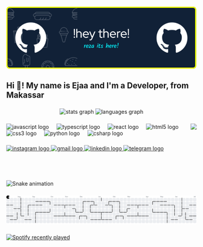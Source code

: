 ![itsrezz-here](img/github-header-image.png)

<h2 align="left">Hi 👋! My name is Ejaa and I'm a Developer, from Makassar</h2>

###

<div align="center">
  <img src="https://github-readme-stats.vercel.app/api?username=itsrezz-hub&hide_title=false&hide_rank=false&show_icons=true&include_all_commits=true&count_private=true&disable_animations=false&theme=dracula&locale=en&hide_border=false" height="150" alt="stats graph"  />
  <img src="https://github-readme-stats.vercel.app/api/top-langs?username=itsrezz-hub&locale=en&hide_title=false&layout=compact&card_width=320&langs_count=5&theme=dracula&hide_border=false" height="150" alt="languages graph"  />
</div>

###

<img align="right" height="150" src="https://gifdb.com/images/high/cute-laughing-luffy-am88vo5oczuk7eu9.gif"  />

###

<div align="left">
  <img src="https://cdn.jsdelivr.net/gh/devicons/devicon/icons/javascript/javascript-original.svg" height="30" alt="javascript logo"  />
  <img width="12" />
  <img src="https://cdn.jsdelivr.net/gh/devicons/devicon/icons/typescript/typescript-original.svg" height="30" alt="typescript logo"  />
  <img width="12" />
  <img src="https://cdn.jsdelivr.net/gh/devicons/devicon/icons/react/react-original.svg" height="30" alt="react logo"  />
  <img width="12" />
  <img src="https://cdn.jsdelivr.net/gh/devicons/devicon/icons/html5/html5-original.svg" height="30" alt="html5 logo"  />
  <img width="12" />
  <img src="https://cdn.jsdelivr.net/gh/devicons/devicon/icons/css3/css3-original.svg" height="30" alt="css3 logo"  />
  <img width="12" />
  <img src="https://cdn.jsdelivr.net/gh/devicons/devicon/icons/python/python-original.svg" height="30" alt="python logo"  />
  <img width="12" />
  <img src="https://cdn.jsdelivr.net/gh/devicons/devicon/icons/csharp/csharp-original.svg" height="30" alt="csharp logo"  />
</div>

###

<div align="left">
  <a href="https://www.instagram.com/_.itsrezz/?__pwa=1" target="_blank">
    <img src="https://img.shields.io/static/v1?message=Instagram&logo=instagram&label=&color=E4405F&logoColor=white&labelColor=&style=for-the-badge" height="35" alt="instagram logo"  />
  </a>
  <a href="farinnation031@gmail.com" target="_blank">
    <img src="https://img.shields.io/static/v1?message=Gmail&logo=gmail&label=&color=D14836&logoColor=white&labelColor=&style=for-the-badge" height="35" alt="gmail logo"  />
  </a>
  <a href="https://www.linkedin.com/in/mapparessa-ananda-farin-713b2035b/" target="_blank">
    <img src="https://img.shields.io/static/v1?message=LinkedIn&logo=linkedin&label=&color=0077B5&logoColor=white&labelColor=&style=for-the-badge" height="35" alt="linkedin logo"  />
  </a>
  <a href="https://x.com/_itsrezz" target="_blank">
    <img src="https://img.shields.io/static/v1?message=Telegram&logo=telegram&label=&color=2CA5E0&logoColor=white&labelColor=&style=for-the-badge" height="35" alt="telegram logo"  />
  </a>
</div>

###

<br clear="both">

<img src="https://raw.githubusercontent.com/itsrezz-hub/itsrezz-hub/output/snake.svg" alt="Snake animation" />

###

<picture>
  <source media="(prefers-color-scheme: dark)" srcset="https://raw.githubusercontent.com/itsrezz-hub/itsrezz-hub/output/pacman-contribution-graph-dark.svg">
  <source media="(prefers-color-scheme: light)" srcset="https://raw.githubusercontent.com/itsrezz-hub/itsrezz-hub/output/pacman-contribution-graph.svg">
  <img alt="pacman contribution graph" src="https://raw.githubusercontent.com/itsrezz-hub/itsrezz-hub/output/pacman-contribution-graph.svg">
</picture>

###

<div align="left">
  <a href="https://open.spotify.com/user/31qscfoe6yaa3sef2cvgdyichnom">
    <img src="https://spotify-recently-played-readme.vercel.app/api?user=31qscfoe6yaa3sef2cvgdyichnom&count=5&unique=true" alt="Spotify recently played"  />
  </a>
</div>

### 

<!--
**itsrezz-hub/itsrezz-hub** is a ✨ _special_ ✨ repository because its `README.md` (this file) appears on your GitHub profile.

Here are some ideas to get you started:

- 🔭 I’m currently working on ...
- 🌱 I’m currently learning ...
- 👯 I’m looking to collaborate on ...
- 🤔 I’m looking for help with ...
- 💬 Ask me about ...
- 📫 How to reach me: ...
- 😄 Pronouns: ...
- ⚡ Fun fact: ...
-->
